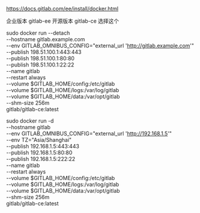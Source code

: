 https://docs.gitlab.com/ee/install/docker.html

企业版本  gitlab-ee 
开源版本 gitlab-ce  选择这个


sudo docker run --detach \
  --hostname gitlab.example.com \
  --env GITLAB_OMNIBUS_CONFIG="external_url 'http://gitlab.example.com'" \
  --publish 198.51.100.1:443:443 \
  --publish 198.51.100.1:80:80 \
  --publish 198.51.100.1:22:22 \
  --name gitlab \
  --restart always \
  --volume $GITLAB_HOME/config:/etc/gitlab \
  --volume $GITLAB_HOME/logs:/var/log/gitlab \
  --volume $GITLAB_HOME/data:/var/opt/gitlab \
  --shm-size 256m \
  gitlab/gitlab-ce:latest



sudo docker run -d \
  --hostname gitlab \
  --env GITLAB_OMNIBUS_CONFIG="external_url 'http://192.168.1.5'" \
  --env TZ="Asia/Shanghai"\
  --publish 192.168.1.5:443:443 \
  --publish 192.168.1.5:80:80 \
  --publish 192.168.1.5:222:22 \
  --name gitlab \
  --restart always \
  --volume $GITLAB_HOME/config:/etc/gitlab \
  --volume $GITLAB_HOME/logs:/var/log/gitlab \
  --volume $GITLAB_HOME/data:/var/opt/gitlab \
  --shm-size 256m \
  gitlab/gitlab-ce:latest



  